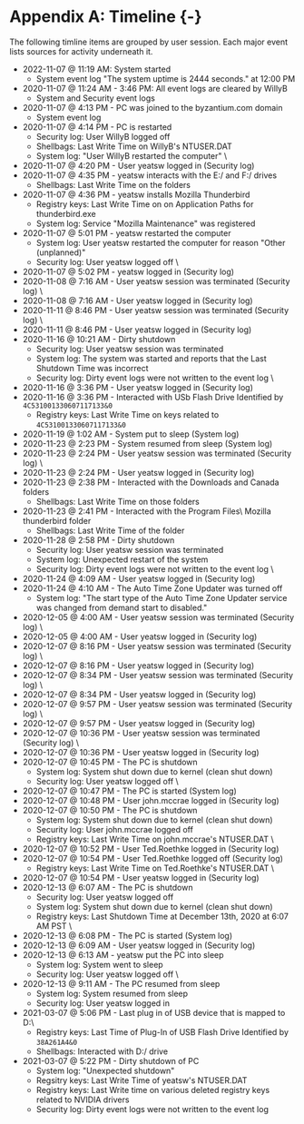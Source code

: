 # Appendix A: Timeline {-}

The following timline items are grouped by user session. Each major event lists sources for activity underneath it.

- 2022-11-07 @ 11:19 AM: System started
    - System event log "The system uptime is 2444 seconds." at 12:00 PM
- 2020-11-07 @ 11:24 AM - 3:46 PM: All event logs are cleared by WillyB
    - System and Security event logs
- 2020-11-07 @ 4:13 PM - PC was joined to the byzantium.com domain
    - System event log
- 2020-11-07 @ 4:14 PM - PC is restarted
    - Security log: User WillyB logged off
    - Shellbags: Last Write Time on WillyB's NTUSER.DAT
    - System log: "User WillyB restarted the computer"
\
- 2020-11-07 @ 4:20 PM - User yeatsw logged in (Security log)
- 2020-11-07 @ 4:35 PM - yeatsw interacts with the E:/ and F:/ drives
    - Shellbags: Last Write Time on the folders
- 2020-11-07 @ 4:36 PM - yeatsw installs Mozilla Thunderbird
    - Registry keys: Last Write Time on on Application Paths for thunderbird.exe
    - System log: Service "Mozilla Maintenance" was registered
- 2020-11-07 @ 5:01 PM - yeatsw restarted the computer
    - System log: User yeatsw restarted the computer for reason "Other (unplanned)"
    - Security log: User yeatsw logged off
\
- 2020-11-07 @ 5:02 PM - yeatsw logged in (Security log)
- 2020-11-08 @ 7:16 AM - User yeatsw session was terminated (Security log)
\
- 2020-11-08 @ 7:16 AM - User yeatsw logged in (Security log)
- 2020-11-11 @ 8:46 PM - User yeatsw session was terminated (Security log)
\
- 2020-11-11 @ 8:46 PM - User yeatsw logged in (Security log)
- 2020-11-16 @ 10:21 AM - Dirty shutdown
    - Security log: User yeatsw session was terminated
    - System log: The system was started and reports that the Last Shutdown Time was incorrect
    - Security log: Dirty event logs were not written to the event log
\
- 2020-11-16 @ 3:36 PM - User yeatsw logged in (Security log)
- 2020-11-16 @ 3:36 PM - Interacted with USb Flash Drive Identified by `4C531001330607117133&0`
    - Registry keys: Last Write Time on keys related to `4C531001330607117133&0`
- 2020-11-19 @ 1:02 AM - System put to sleep (System log)
- 2020-11-23 @ 2:23 PM - System resumed from sleep (System log)
- 2020-11-23 @ 2:24 PM - User yeatsw session was terminated (Security log)
\
- 2020-11-23 @ 2:24 PM - User yeatsw logged in (Security log)
- 2020-11-23 @ 2:38 PM - Interacted with the Downloads and Canada folders
    - Shellbags: Last Write Time on those folders
- 2020-11-23 @ 2:41 PM - Interacted with the Program Files\\ Mozilla thunderbird folder
    - Shellbags: Last Write Time of the folder
- 2020-11-28 @ 2:58 PM - Dirty shutdown
    - Security log: User yeatsw session was terminated
    - System log: Unexpected restart of the system
    - Security log: Dirty event logs were not written to the event log
\
- 2020-11-24 @ 4:09 AM - User yeatsw logged in (Security log)
- 2020-11-24 @ 4:10 AM - The Auto Time Zone Updater was turned off
    - System log: "The start type of the Auto Time Zone Updater service was changed from demand start to disabled."
- 2020-12-05 @ 4:00 AM - User yeatsw session was terminated (Security log)
\
- 2020-12-05 @ 4:00 AM - User yeatsw logged in (Security log)
- 2020-12-07 @ 8:16 PM - User yeatsw session was terminated (Security log)
\
- 2020-12-07 @ 8:16 PM - User yeatsw logged in (Security log)
- 2020-12-07 @ 8:34 PM - User yeatsw session was terminated (Security log)
\
- 2020-12-07 @ 8:34 PM - User yeatsw logged in (Security log)
- 2020-12-07 @ 9:57 PM - User yeatsw session was terminated (Security log)
\
- 2020-12-07 @ 9:57 PM - User yeatsw logged in (Security log)
- 2020-12-07 @ 10:36 PM - User yeatsw session was terminated (Security log)
\
- 2020-12-07 @ 10:36 PM - User yeatsw logged in (Security log)
- 2020-12-07 @ 10:45 PM - The PC is shutdown
    - System log: System shut down due to kernel (clean shut down)
    - Security log: User yeatsw logged off
\
- 2020-12-07 @ 10:47 PM - The PC is started (System log)
- 2020-12-07 @ 10:48 PM - User john.mccrae logged in (Security log)
- 2020-12-07 @ 10:50 PM - The PC is shutdown
    - System log: System shut down due to kernel (clean shut down)
    - Security log: User john.mccrae logged off
    - Registry keys: Last Write Time on john.mccrae's NTUSER.DAT
\
- 2020-12-07 @ 10:52 PM - User Ted.Roethke logged in (Security log)
- 2020-12-07 @ 10:54 PM - User Ted.Roethke logged off (Security log)
    - Registry keys: Last Write Time on Ted.Roethke's NTUSER.DAT
\
- 2020-12-07 @ 10:54 PM - User yeatsw logged in  (Security log)
- 2020-12-13 @ 6:07 AM - The PC is shutdown
    - Security log: User yeatsw logged off
    - System log: System shut down due to kernel (clean shut down)
    - Registry keys: Last Shutdown Time at December 13th, 2020 at 6:07 AM PST
\
- 2020-12-13 @ 6:08 PM - The PC is started (System log)
- 2020-12-13 @ 6:09 AM - User yeatsw logged in (Security log)
- 2020-12-13 @ 6:13 AM - yeatsw put the PC into sleep
    - System log: System went to sleep
    - Security log: User yeatsw logged off
\
- 2020-12-13 @ 9:11 AM - The PC resumed from sleep
    - System log: System resumed from sleep
    - Security log: User yeatsw logged in
- 2021-03-07 @ 5:06 PM - Last plug in of USB device that is mapped to D:\\
    - Registry keys: Last Time of Plug-In of USB Flash Drive Identified by `38A261A4&0`
    - Shellbags: Interacted with D:/ drive
- 2021-03-07 @ 5:22 PM - Dirty shutdown of PC
    - System log: "Unexpected shutdown"
    - Regsitry keys: Last Write Time of yeatsw's NTUSER.DAT
    - Registry keys: Last Write time on various deleted registry keys related to NVIDIA drivers
    - Security log: Dirty event logs were not written to the event log
